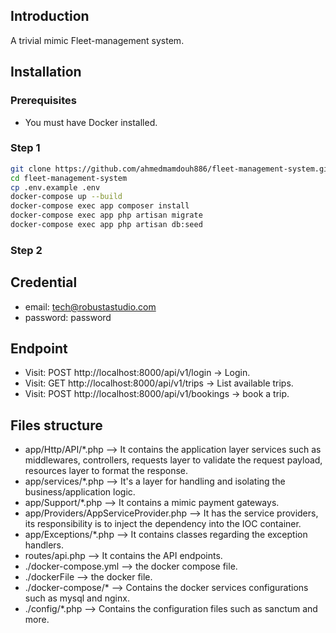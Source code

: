 ## Introduction

A trivial mimic Fleet-management system.

## Installation

### Prerequisites

* You must have Docker installed.

### Step 1
```bash
git clone https://github.com/ahmedmamdouh886/fleet-management-system.git
cd fleet-management-system
cp .env.example .env
docker-compose up --build
docker-compose exec app composer install
docker-compose exec app php artisan migrate
docker-compose exec app php artisan db:seed
``` 
### Step 2
## Credential

* email: tech@robustastudio.com
* password: password

## Endpoint

* Visit: POST http://localhost:8000/api/v1/login -> Login.
* Visit: GET http://localhost:8000/api/v1/trips -> List available trips.
* Visit: POST http://localhost:8000/api/v1/bookings -> book a trip.

## Files structure

* app/Http/API/*.php --> It contains the application layer services such as middlewares, controllers, requests layer to validate the request payload, resources layer to format the response.
* app/services/*.php --> It's a layer for handling and isolating the business/application logic.
* app/Support/*.php --> It contains a mimic payment gateways.
* app/Providers/AppServiceProvider.php --> It has the service providers, its responsibility is to inject the dependency into the IOC container.
* app/Exceptions/*.php --> It contains classes regarding the exception handlers.
* routes/api.php --> It contains the API endpoints.
* ./docker-compose.yml --> the docker compose file.
* ./dockerFile --> the docker file.
* ./docker-compose/* --> Contains the docker services configurations such as mysql and nginx.
* ./config/*.php --> Contains the configuration files such as sanctum and more.